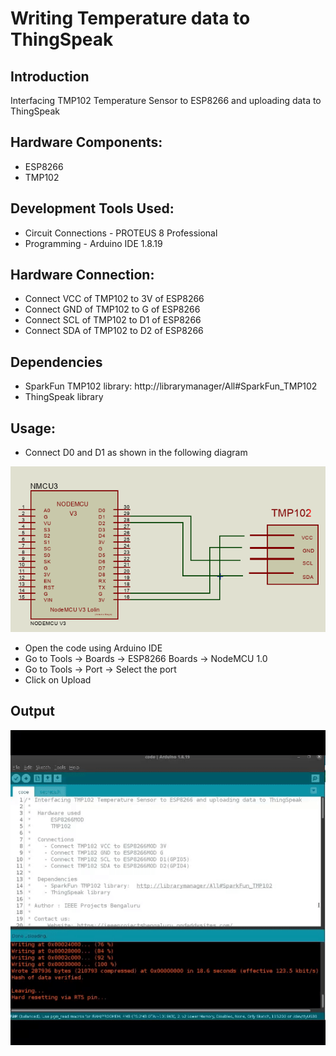 # Writing Temperature data to ThingSpeak


## Introduction

Interfacing TMP102 Temperature Sensor to ESP8266 and uploading data to ThingSpeak

## Hardware Components:
- ESP8266
- TMP102

## Development Tools Used:
- Circuit Connections - PROTEUS 8 Professional
- Programming - Arduino IDE 1.8.19

## Hardware Connection:
- Connect VCC of TMP102 to 3V of ESP8266
- Connect GND of TMP102 to G of ESP8266
- Connect SCL of TMP102 to D1 of ESP8266
- Connect SDA of TMP102 to D2 of ESP8266

## Dependencies
- SparkFun TMP102 library:  http://librarymanager/All#SparkFun_TMP102
- ThingSpeak library

## Usage:
- Connect D0 and D1 as shown in the following diagram
<img src=https://github.com/IEEEProjectsBengaluru/ESP8266-Programming/blob/main/Writing%20%20Temperature%20data%20to%20ThingSpeak/results/connections.png>

- Open the code using Arduino IDE
- Go to Tools -> Boards -> ESP8266 Boards -> NodeMCU 1.0
- Go to Tools -> Port -> Select the port
- Click on Upload

## Output
<img src=https://github.com/IEEEProjectsBengaluru/ESP8266-Programming/blob/main/Writing%20%20Temperature%20data%20to%20ThingSpeak/results/ezgif.com-video-to-gif.gif>
